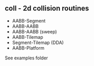 ## coll - 2d collision routines

- AABB-Segment
- AABB-AABB
- AABB-AABB (sweep)
- AABB-Tilemap
- Segment-Tilemap (DDA)
- AABB-Platform

See examples folder
